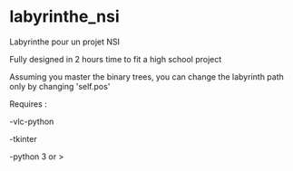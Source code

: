 # labyrinthe_nsi
Labyrinthe pour un projet NSI 

Fully designed in 2 hours time to fit a high school project 

Assuming you master the binary trees, you can change the labyrinth path only by changing 'self.pos'

Requires :

-vlc-python

-tkinter 

-python 3 or > 

